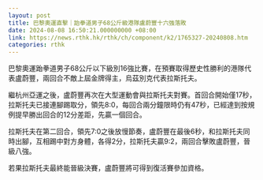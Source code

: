```yaml
---
layout: post
title: 巴黎奧運直擊｜跆拳道男子68公斤級港隊盧蔚豐十六強落敗
date: 2024-08-08 16:50:21.000000000 +08:00
link: https://news.rthk.hk/rthk/ch/component/k2/1765327-20240808.htm
categories: rthk
---
```


巴黎奧運跆拳道男子68公斤以下級別16強比賽，在預賽取得歷史性勝利的港隊代表盧蔚豐，兩回合不敵上屆金牌得主，烏茲別克代表拉斯托夫。

繼杭州亞運之後，盧蔚豐再次在大型運動會與拉斯托夫對賽。首回合開始僅17秒，拉斯托夫已接連腳踢取分，領先8:0，每回合兩分鐘限時仍有47秒，已經達到按規例提早勝出回合的12分差距，先贏一個回合。

拉斯托夫在第二回合，領先7:0之後放慢節奏，盧蔚豐在最後6秒，和拉斯托夫同時出腳，互相踢中對方身體，各得2分，拉斯托夫贏9:2，兩回合擊敗盧蔚豐，晉級八強。

若果拉斯托夫最終能晉級決賽，盧蔚豐將可得到復活賽參加資格。
